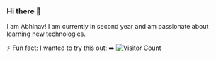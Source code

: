 ### Hi there 👋
I am Abhinav!
I am currently in second year and am passionate about learning new technologies.

⚡ Fun fact: I wanted to try this out: ➡️
![Visitor Count](https://profile-counter.glitch.me/{Abhinav-gh}/count.svg)

<!--
**Abhinav-gh/Abhinav-gh** is a ✨ _special_ ✨ repository because its `README.md` (this file) appears on your GitHub profile.

Here are some ideas to get you started:

- 🔭 I’m currently working on ...
- 🌱 I’m currently learning ...
- 👯 I’m looking to collaborate on ...
- 🤔 I’m looking for help with ...
- 💬 Ask me about ...
- 📫 How to reach me: ...
- 😄 Pronouns: ...
- ⚡ Fun fact: ...
-->
